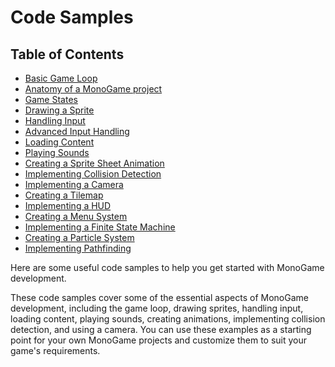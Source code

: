 # Code Samples

## Table of Contents
- [Basic Game Loop](basic_game_loop.md)
- [Anatomy of a MonoGame project](anatomy_of_a_monogame_project.md)
- [Game States](game_states.md)
- [Drawing a Sprite](drawing_a_sprite.md)
- [Handling Input](handling_input.md)
- [Advanced Input Handling](advanced_input_handling.md)
- [Loading Content](loading_content.md)
- [Playing Sounds](playing_sounds.md)
- [Creating a Sprite Sheet Animation](creating_a_sprite_sheet_animation.md)
- [Implementing Collision Detection](implementing_collision_detection.md)
- [Implementing a Camera](implementing_a_camera.md)
- [Creating a Tilemap](creating_a_tilemap.md)
- [Implementing a HUD](implementing_a_hud.md)
- [Creating a Menu System](creating_a_menu_system.md)
- [Implementing a Finite State Machine](implementing_a_finite_state_machine.md)
- [Creating a Particle System](creating_a_particle_system.md)
- [Implementing Pathfinding](implementing_pathfinding.md)

Here are some useful code samples to help you get started with MonoGame development.

These code samples cover some of the essential aspects of MonoGame development, including the game loop, drawing sprites, handling input, loading content, playing sounds, creating animations, implementing collision detection, and using a camera. You can use these examples as a starting point for your own MonoGame projects and customize them to suit your game's requirements.